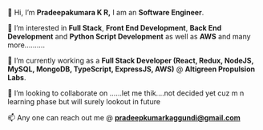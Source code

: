👋 Hi, I’m **Pradeepakumara K R,** I am an **Software Engineer**.

👀 I’m interested in **Full Stack**, **Front End Development**, **Back End Development** and **Python Script Development** as well as **AWS** and many more..........

🌱 I’m currently working as a **Full Stack Developer (React, Redux, NodeJS, MySQL, MongoDB, TypeScript, ExpressJS, AWS)** @ **Altigreen Propulsion Labs**.

💞️ I’m looking to collaborate on ......let me thik....not decided yet cuz m n learning phase but will surely lookout in future

📫 Any one can reach out me @ **pradeepkumarkaggundi@gmail.com**

